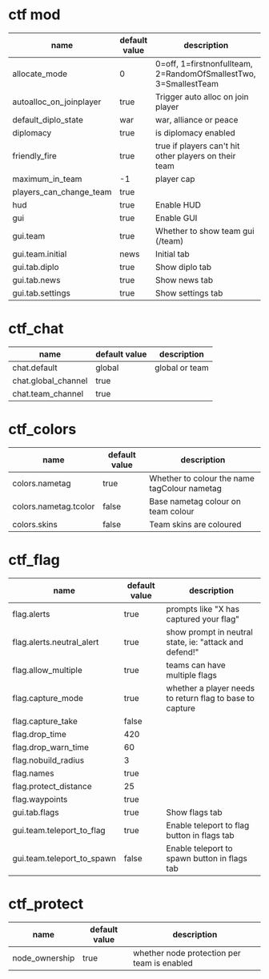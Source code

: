 # ctf mod

| name                       | default value | description                                                      |
| -------------------------- | ------------- | ---------------------------------------------------------------- |
| allocate_mode              | 0             | 0=off, 1=firstnonfullteam, 2=RandomOfSmallestTwo, 3=SmallestTeam |
| autoalloc_on_joinplayer    | true          | Trigger auto alloc on join player                                |
| default_diplo_state        | war           | war, alliance or peace                                           |
| diplomacy                  | true          | is diplomacy enabled                                             |
| friendly_fire              | true          | true if players can't hit other players on their team            |
| maximum_in_team            | -1            | player cap                                                       |
| players_can_change_team    | true          |                                                                  |
| hud                        | true          | Enable HUD                                                       |
| gui                        | true          | Enable GUI                                                       |
| gui.team                   | true          | Whether to show team gui (/team)                                 |
| gui.team.initial           | news          | Initial tab                                                      |
| gui.tab.diplo              | true          | Show diplo tab                                                   |
| gui.tab.news               | true          | Show news tab                                                    |
| gui.tab.settings           | true          | Show settings tab                                                |

# ctf_chat

| name                       | default value | description                                                      |
| -------------------------- | ------------- | ---------------------------------------------------------------- |
| chat.default               | global        | global or team                                                   |
| chat.global_channel        | true          |                                                                  |
| chat.team_channel          | true          |                                                                  |

# ctf_colors

| name                       | default value | description                                                      |
| -------------------------- | ------------- | ---------------------------------------------------------------- |
| colors.nametag             | true          | Whether to colour the name tagColour nametag                     |
| colors.nametag.tcolor      | false         | Base nametag colour on team colour                               |
| colors.skins               | false         | Team skins are coloured                                          |

# ctf_flag

| name                       | default value | description                                                      |
| -------------------------- | ------------- | ---------------------------------------------------------------- |
| flag.alerts                | true          | prompts like "X has captured your flag"                          |
| flag.alerts.neutral_alert  | true          | show prompt in neutral state, ie: "attack and defend!"           |
| flag.allow_multiple        | true          | teams can have multiple flags                                    |
| flag.capture_mode          | true          | whether a player needs to return flag to base to capture         |
| flag.capture_take          | false         |
| flag.drop_time             | 420           |
| flag.drop_warn_time        | 60            |
| flag.nobuild_radius        | 3             |
| flag.names                 | true          |
| flag.protect_distance      | 25            |
| flag.waypoints             | true          |
| gui.tab.flags              | true          | Show flags tab                                                   |
| gui.team.teleport_to_flag  | true          | Enable teleport to flag button in flags tab                      |
| gui.team.teleport_to_spawn | false         | Enable teleport to spawn button in flags tab                     |

# ctf_protect

| name                       | default value | description                                                      |
| -------------------------- | ------------- | ---------------------------------------------------------------- |
| node_ownership             | true          | whether node protection per team is enabled
